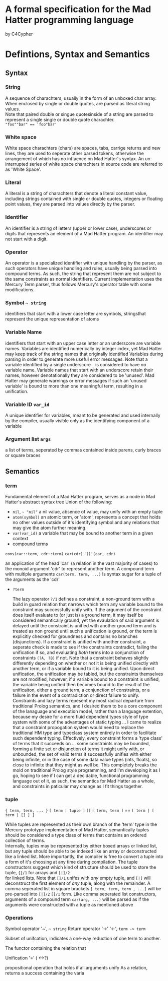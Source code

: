 # A formal specification for the Mad Hatter programming language 
by C4Cypher
# Defintions, Syntax and Semantics
## Syntax
### String
A sequence of charachters, usually in the form of an unboxed char array. When 
enclosed by single or double quotes, are parsed as literal string values.  
Note that paired double or singue quotesinside of a string are parsed to 
represent a single single or double quote charachter.  
 `"foo""bar" == 'foo"bar'`
### White space
White space charachters (chars) are spaces, tabs, carrige returns and new 
lines, they are used to seperate other parsed tokens, otherwise the 
arrangement of which has no influence on Mad Hatter's syntax. An un-interrupted
series of white space charachters in source code are referred to as 
'White Space'.
### Literal
A literal is a string of charachters that denote a literal constant value, 
including strings contained with single or double quotes, integers or floating
point values, they are parsed into values directly by the parser.
### Identifier
An identifier is a string of letters (upper or lower case), underscores or 
digits that represents an element of a Mad Hatter program. An identifier may 
not start with a digit.
### Operator
An operator is a specialized identifier with unique handling by the parser, 
as such operators have unique handling and rules, usually being parsed into
compound terms. As such, the string
that represent them are not subject to the same constraints as
normal identifiers. Current implementation uses the Mercury Term 
parser, thus follows Mercury's operator table with some 
modifications.
### Symbol `~ string`
identifiers that start with a lower case letter are symbols, 
stringsthat represent the unique representation of atoms
### Variable Name
identifiers that start with an upper case letter or an underscore 
are variable names. Variables are identified numerically by integer
index, yet Mad Hatter may keep track of the string names that
originally identified Variables during parsing in order to generate
more useful error messages. Note that a variable identified by
a single underscore `_` is considered to have no variable name.
Variable names that start with an underscore retain their names,
however denotationally they are considered to be 'unused'.
Mad Hatter may generate warnings or error messages if such an
'unused variable' is bound to more than one meaningful term,
resulting in a unification.
### Variable ID `var_id`
A unique identifier for variables, meant to be generated and used
internally by the compiler, usually visible only as the identifying
component of a variable
### Argument list `args`
a list of terms, seperated by commas contained inside parens,
curly braces or square braces

## Semantics
### term
Fundamental element of a Mad Hatter program, serves as a node in 
Mad Hatter's abstract syntax tree
Union of the following:
- `nil`, `~ "nil"`
a nil value, absence of value, may unify with an empty tuple
- `atom(symbol)`
an atomic term, or 'atom', represents a concept that holds no other values 
outside of it's identifying symbol and any relations that may give the atom 
further meaning.
- `var(var_id)`
a variable that may be bound to another term in a given
context
- compound terms

`cons(car::term, cdr::term)`
`car(cdr)`
`'()'(car, cdr)`

an application of the head 'car' (a relation in the
vast majority of cases) to the monoid argument 'cdr'
to represent another term.
A compound term with multiple arguments `car(term, term, ...)`
Is syntax sugar for a tuple of the arguments as  the 'cdr'

- `?term`

  The lazy operator `?/1` defines a constraint, a non-ground
term with a build in guard relation that narrows which term
any variable bound to the constraint may successfully unify 
with. If the argument of the constraint does itself evaluate to
(or just is) a ground term, it may itself be considered 
semantically ground, yet the evaulation of said argument is
delayed until the constraint is unified with another ground
term and is treated as non ground until such a unification
is ground, or the term is explicitly checked for groundness and
contains no branches (disjunctions).
  If a constraint is unified with another constraint, a seperate
check is made to see if the constraints contradict, failing
the unification if so, and evaluating *both* terms into a
conjunction of constraints `(?A, ?B)` if not.
  Note that a constraint behaves slightly differently depending
on whether or not it is being unified directly with another
term, or if a variable bound to it is being unified. Upon
direct unification, the unification may be tabled, but the
constraints themselves are not modified, however, if a variable
bound to a constraint is unified, the variable being unified
then becomes bound to the result of the unificaiton, either
a ground term, a conjunction of constraints, or a failure in
the event of a contradiction or direct failure to unify.
  Constraints and lazy terms repesent my most radical departure
from traditional Prolog semantics, and I desired them to be
a core component of the lanaguage and execution model, rather
than a language extention, because my desire for a more fluid
dependent types style of type system with some of the
advantages of static typing ... I came to realize that
a constraint propogation system would need to replace the
traditional HM type and typeclass system entirely in order
to facilitate such dependent typing.
  Effectively, every constraint forms a 'type class' of terms
that it succeeds on ... some constraints may be bounded,
forming a finite set or disjunction of terms it might unify
with, or unbounded, the set of valid terms it successfully
unifies with either being infinite, or in the case of some
data value types (ints, floats), so close to infinite that they
might as well be.
  This completely breaks the mold on traditional Prolog style
programming, and I'm developing it as I go, hoping to see
if I can get a decidable, functional programming language out
of it, as such, the semantics for Mad Hatter as a whole, 
and constraints in paticular may change as I fit things
together.
### tuple

`{ term, term, ... }` 
`[ term | tuple ]`
`[]`
`[ term, term ]` == `[ term | [ term | [] ] ]`

  While tuples are represented as their own branch of the 'term'
type in the Mercury prototype implementation of Mad Hatter,
semantically tuples should be considered a type class of terms 
that contains an ordered collection of terms.  
  Internally, tuples may be represented by either boxed arrays
or linked list, but any tuple should be able to be indexed 
like an array or deconstructed like a linked list. More
importantly, the compiler is free to convert a tuple into
  a form of it's choosing at any time during compilation.
The tuple constructors suggest which kind of structure should
be used to store the tuple, `{}/1` for arrays and `[|]/2`  
for linked lists.  Note that `[]/1` unifes with *any* empty
tuple, and `[|]` will deconstruct the first element of *any*
tuple, along with the remainder.  A comma seperated list in
square brackets `[ term, term, term , ...]` will be pre-parsed
into `[|]/2` `[]/1` form.
  Like comma seperated list constructors, arguments of a 
compound term `car(arg, ...)` will be parsed as if the
arguments were constructed with a tuple as mentioned above
### Operations
Symbol operator '~', `~ string`
Return operator '->' '<-',  `term -> term`

Subset of unifcation, indicates a one-way reduction of one term to
another.

The functor containing the relation that 

Unification '=' ( <->?)

propositional operation that holds if all arguments unify
As a relation, returns a success containing the varia
